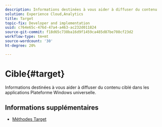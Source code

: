 ```yaml
---
description: Informations destinées à vous aider à diffuser du contenu ciblé dans les applications Plateforme Windows universelle.
solution: Experience Cloud,Analytics
title: Target
topic-fix: Developer and implementation
uuid: c764e65c-476d-47a4-a463-ac232d011824
source-git-commit: f18d65c738ba16d9f1459ca485d87be708cf23d2
workflow-type: tm+mt
source-wordcount: '30'
ht-degree: 20%

---
```



# Cible{#target}

Informations destinées à vous aider à diffuser du contenu ciblé dans les applications Plateforme Windows universelle.

## Informations supplémentaires 

+ [Méthodes Target](/help/universal-windows/target/target-methods.md)